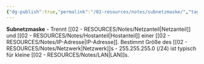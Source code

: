 ```yaml
---
{"dg-publish":true,"permalink":"/02-resources/notes/subnetzmaske/","tags":["adressierung/trennung","netzwerk/aufteilung"],"noteIcon":"","updated":"2025-08-27T15:03:22.969+02:00"}
---
```



**Subnetzmaske** - Trennt [[02 - RESOURCES/Notes/Netzanteil\|Netzanteil]] und [[02 - RESOURCES/Notes/Hostanteil\|Hostanteil]] einer [[02 - RESOURCES/Notes/IP-Adresse\|IP-Adresse]].
Bestimmt Größe des [[02 - RESOURCES/Notes/Netzwerk\|Netzwerk]]s - 255.255.255.0 (/24) ist typisch für kleine [[02 - RESOURCES/Notes/LAN\|LAN]]s.
